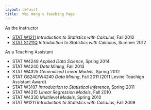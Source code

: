 ```yaml
---
layout: default
title:  Wei Wang's Teaching Page
---
```

As the Instructor

- [STAT W1211](/teaching/w1211_2012) _Introduction to Statistics with Calculus_, Fall 2012
- [STAT S1211Q](/teaching/s1211q_2012) _Introduction to Statistics with Calculus_, Summer 2012             

As a Teaching Assistant

- STAT W4249 _Applied Data Science_, Spring 2014
- STAT W4240 _Data Mining_, Fall 2013
- STAT W4325 _Generalized Linear Models_, Spring 2012
- STAT G6240/W4240 _Data Mining_, Fall 2011 (2011 Levine Teachign Assistant Award)
- STAT W3107 _Introduction to Statistical Inference_, Spring 2011 
- STAT W4315 _Linear Regression Models_, Fall 2010
- STAT W4330 _Multilevel Models_, Spring 2010
- STAT W1211 _Introduction to Statistics with Calculus_, Fall 2009
